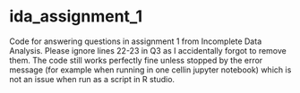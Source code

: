 # ida_assignment_1
Code for answering questions in assignment 1 from Incomplete Data Analysis. Please ignore lines 22-23 in Q3 as I accidentally forgot to remove them. The code still works perfectly fine unless stopped by the error message  (for example when running in one cellin jupyter notebook) which is not an issue when run as a script in R studio.
